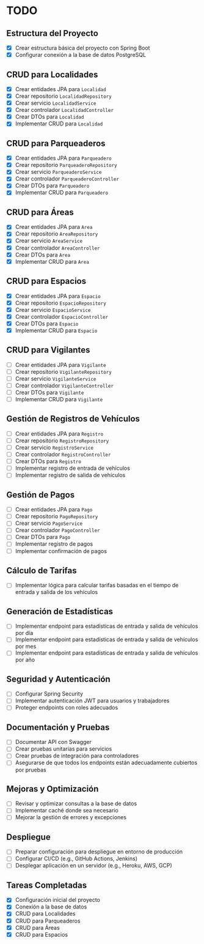 # TODO

## Estructura del Proyecto

- [x] Crear estructura básica del proyecto con Spring Boot
- [x] Configurar conexión a la base de datos PostgreSQL

## CRUD para Localidades

- [x] Crear entidades JPA para `Localidad`
- [x] Crear repositorio `LocalidadRepository`
- [x] Crear servicio `LocalidadService`
- [x] Crear controlador `LocalidadController`
- [x] Crear DTOs para `Localidad`
- [x] Implementar CRUD para `Localidad`

## CRUD para Parqueaderos

- [x] Crear entidades JPA para `Parqueadero`
- [x] Crear repositorio `ParqueaderoRepository`
- [x] Crear servicio `ParqueaderoService`
- [x] Crear controlador `ParqueaderoController`
- [x] Crear DTOs para `Parqueadero`
- [x] Implementar CRUD para `Parqueadero`

## CRUD para Áreas

- [x] Crear entidades JPA para `Area`
- [x] Crear repositorio `AreaRepository`
- [x] Crear servicio `AreaService`
- [x] Crear controlador `AreaController`
- [x] Crear DTOs para `Area`
- [x] Implementar CRUD para `Area`

## CRUD para Espacios

- [x] Crear entidades JPA para `Espacio`
- [x] Crear repositorio `EspacioRepository`
- [x] Crear servicio `EspacioService`
- [x] Crear controlador `EspacioController`
- [x] Crear DTOs para `Espacio`
- [x] Implementar CRUD para `Espacio`

## CRUD para Vigilantes

- [ ] Crear entidades JPA para `Vigilante`
- [ ] Crear repositorio `VigilanteRepository`
- [ ] Crear servicio `VigilanteService`
- [ ] Crear controlador `VigilanteController`
- [ ] Crear DTOs para `Vigilante`
- [ ] Implementar CRUD para `Vigilante`

## Gestión de Registros de Vehículos

- [ ] Crear entidades JPA para `Registro`
- [ ] Crear repositorio `RegistroRepository`
- [ ] Crear servicio `RegistroService`
- [ ] Crear controlador `RegistroController`
- [ ] Crear DTOs para `Registro`
- [ ] Implementar registro de entrada de vehículos
- [ ] Implementar registro de salida de vehículos

## Gestión de Pagos

- [ ] Crear entidades JPA para `Pago`
- [ ] Crear repositorio `PagoRepository`
- [ ] Crear servicio `PagoService`
- [ ] Crear controlador `PagoController`
- [ ] Crear DTOs para `Pago`
- [ ] Implementar registro de pagos
- [ ] Implementar confirmación de pagos

## Cálculo de Tarifas

- [ ] Implementar lógica para calcular tarifas basadas en el tiempo de entrada y salida de los vehículos

## Generación de Estadísticas

- [ ] Implementar endpoint para estadísticas de entrada y salida de vehículos por día
- [ ] Implementar endpoint para estadísticas de entrada y salida de vehículos por mes
- [ ] Implementar endpoint para estadísticas de entrada y salida de vehículos por año

## Seguridad y Autenticación

- [ ] Configurar Spring Security
- [ ] Implementar autenticación JWT para usuarios y trabajadores
- [ ] Proteger endpoints con roles adecuados

## Documentación y Pruebas

- [ ] Documentar API con Swagger
- [ ] Crear pruebas unitarias para servicios
- [ ] Crear pruebas de integración para controladores
- [ ] Asegurarse de que todos los endpoints están adecuadamente cubiertos por pruebas

## Mejoras y Optimización

- [ ] Revisar y optimizar consultas a la base de datos
- [ ] Implementar caché donde sea necesario
- [ ] Mejorar la gestión de errores y excepciones

## Despliegue

- [ ] Preparar configuración para despliegue en entorno de producción
- [ ] Configurar CI/CD (e.g., GitHub Actions, Jenkins)
- [ ] Desplegar aplicación en un servidor (e.g., Heroku, AWS, GCP)

## Tareas Completadas

- [x] Configuración inicial del proyecto
- [x] Conexión a la base de datos
- [x] CRUD para Localidades
- [x] CRUD para Parqueaderos
- [x] CRUD para Áreas
- [x] CRUD para Espacios